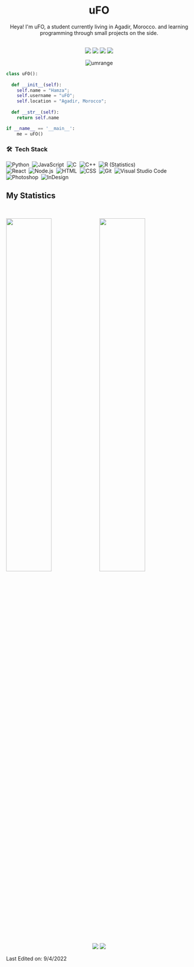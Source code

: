 <h1 align="center">
  <b>uFO</b>
</h1>
<div align="center">
Heya! I'm uFO, a student currently living in Agadir, Morocco. 
and learning programming through small projects on the side.
</div>
<br>

<p>
<div align="center">
  <img src="https://img.shields.io/badge/-HTML-c58545?style=for-the-badge&logo=html5&logoColor=c58545&labelColor=282828">
  <img src="https://img.shields.io/badge/-CSS-d1a01f?style=for-the-badge&logo=css3&logoColor=d1a01f&labelColor=282828">
  <img src="https://img.shields.io/badge/-Python-98b982?style=for-the-badge&logo=python&logoColor=98b982&labelColor=282828">
  <img src="https://img.shields.io/badge/Discord-7289DA?style=for-the-badge&logo=discord&logoColor=white">
</div>
</p>

<p> <div align="center"> <img src="https://komarev.com/ghpvc/?username=IuFO&label=Profile%20views&color=282828&style=flat" alt="umrange" /> </div> </p>


```python
class uFO():
    
  def __init__(self):
    self.name = "Hamza";
    self.username = "uFO";
    self.location = "Agadir, Morocco";
  
  def __str__(self):
    return self.name

if __name__ == '__main__':
    me = uFO()
```

### 🛠 &nbsp;Tech Stack

![Python](https://img.shields.io/badge/-Python-05122A?style=flat&logo=python)&nbsp;
![JavaScript](https://img.shields.io/badge/-JavaScript-05122A?style=flat&logo=javascript)&nbsp;
![C](https://img.shields.io/badge/-C-05122A?style=flat&logo=C&logoColor=A8B9CC)&nbsp;
![C++](https://img.shields.io/badge/-C++-05122A?style=flat&logo=C%2B%2B&logoColor=00599C)&nbsp;
![R (Statistics)](https://img.shields.io/badge/-R-05122A?style=flat&logo=R&logoColor=276DC3)\
![React](https://img.shields.io/badge/-React-05122A?style=flat&logo=react)&nbsp;
![Node.js](https://img.shields.io/badge/-Node.js-05122A?style=flat&logo=node.js)&nbsp;
![HTML](https://img.shields.io/badge/-HTML-05122A?style=flat&logo=HTML5)&nbsp;
![CSS](https://img.shields.io/badge/-CSS-05122A?style=flat&logo=CSS3&logoColor=1572B6)&nbsp;
![Git](https://img.shields.io/badge/-Git-05122A?style=flat&logo=git)&nbsp;
![Visual Studio Code](https://img.shields.io/badge/-Visual%20Studio%20Code-05122A?style=flat&logo=visual-studio-code&logoColor=007ACC)&nbsp;
![Photoshop](https://img.shields.io/badge/-Photoshop-05122A?style=flat&logo=adobe-photoshop)&nbsp;
![InDesign](https://img.shields.io/badge/-InDesign-05122A?style=flat&logo=adobe-indesign)



## My Statistics

<br/>
<p align="left">
  <img width="49.5%" src="https://github-readme-stats.vercel.app/api?username=IuFO&show_icons=true&theme=gruvbox&hide_border=true" />
    <img width="49.5%" src="https://github-readme-streak-stats.herokuapp.com/?user=IuFO&theme=gruvbox&hide_border=true" />
  </a>
</p>
<br>
<div align="center">
  <img src="http://github-readme-streak-stats.herokuapp.com?user=IuFO&theme=gruvbox&background=282828&hide_border=true" />
  <img src="https://activity-graph.herokuapp.com/graph?username=IuFO&theme=gruvbox"/>
  <!-- <img src="https://peaceful-beyond-61134.herokuapp.com/graph?username=tienhuynh-tn&theme=react-dark"/> -->
</div>

Last Edited on: 9/4/2022
